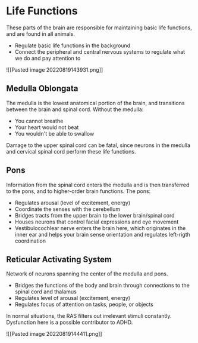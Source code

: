 # Life Functions
These parts of the brain are responsible for maintaining basic life functions, and are found in all animals.
* Regulate basic life functions in the background
* Connect the peripheral and central nervous systems to regulate what we do and pay attention to

![[Pasted image 20220819143931.png]]

## Medulla Oblongata
The medulla is the lowest anatomical portion of the brain, and transitions between the brain and spinal cord. Without the medulla:
* You cannot breathe
* Your heart would not beat
* You wouldn't be able to swallow

Damage to the upper spinal cord can be fatal, since neurons in the medulla and cervical spinal cord perform these life functions.

## Pons
Information from the spinal cord enters the medulla and is then transferred to the pons, and to higher-order brain functions. The pons:
* Regulates arousal (level of excitement, energy)
* Coordinate the senses with the cerebellum
* Bridges tracts from the upper brain to the lower brain/spinal cord
* Houses neurons that control facial expressions and eye movement
* Vestibulocochlear nerve enters the brain here, which originates in the inner ear and helps your brain sense orientation and regulates left-rigth coordination

## Reticular Activating System
Network of neurons spanning the center of the medulla and pons.
* Bridges the functions of the body and brain through connections to the spinal cord and thalamus
* Regulates level of arousal (excitement, energy)
* Regulates focus of attention on tasks, people, or objects

In normal situations, the RAS filters out irrelevant stimuli constantly. Dysfunction here is a possible contributor to ADHD.

![[Pasted image 20220819144411.png]]

